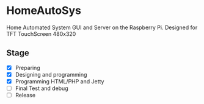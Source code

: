 # HomeAutoSys
Home Automated System GUI and Server on the Raspberry Pi. Designed for TFT TouchScreen 480x320

## Stage
- [x] Preparing
- [x] Designing and programming
- [x] Programming HTML/PHP and Jetty
- [ ] Final Test and debug
- [ ] Release
